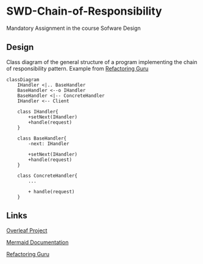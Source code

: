 # SWD-Chain-of-Responsibility
Mandatory Assignment in the course Sofware Design



## Design
Class diagram of the general structure of a program implementing the chain of responsibility pattern. Example from [Refactoring Guru](https://refactoring.guru/design-patterns/chain-of-responsibility)

```mermaid
classDiagram
    IHandler <|.. BaseHandler
    BaseHandler <--o IHandler
    BaseHandler <|-- ConcreteHandler
    IHandler <-- Client

    class IHandler{
        +setNext(IHandler)
        +handle(request)
    }

    class BaseHandler{
        -next: IHandler

        +setNext(IHandler)
        +handle(request)
    }

    class ConcreteHandler{
        ...

        + handle(request)
    }
```


## Links
[Overleaf Project](https://www.overleaf.com/6841318976jnqgmtvpdhwb)

[Mermaid Documentation](https://mermaid-js.github.io/mermaid/#/)

[Refactoring Guru](https://refactoring.guru/design-patterns/chain-of-responsibility)
